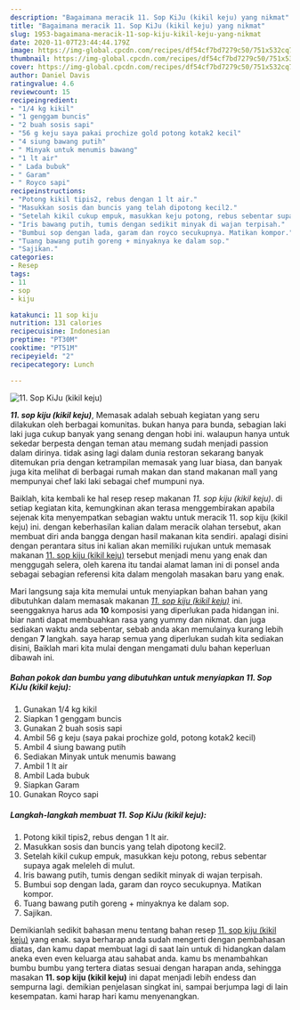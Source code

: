 ```yaml
---
description: "Bagaimana meracik 11. Sop KiJu (kikil keju) yang nikmat"
title: "Bagaimana meracik 11. Sop KiJu (kikil keju) yang nikmat"
slug: 1953-bagaimana-meracik-11-sop-kiju-kikil-keju-yang-nikmat
date: 2020-11-07T23:44:44.179Z
image: https://img-global.cpcdn.com/recipes/df54cf7bd7279c50/751x532cq70/11-sop-kiju-kikil-keju-foto-resep-utama.jpg
thumbnail: https://img-global.cpcdn.com/recipes/df54cf7bd7279c50/751x532cq70/11-sop-kiju-kikil-keju-foto-resep-utama.jpg
cover: https://img-global.cpcdn.com/recipes/df54cf7bd7279c50/751x532cq70/11-sop-kiju-kikil-keju-foto-resep-utama.jpg
author: Daniel Davis
ratingvalue: 4.6
reviewcount: 15
recipeingredient:
- "1/4 kg kikil"
- "1 genggam buncis"
- "2 buah sosis sapi"
- "56 g keju saya pakai prochize gold potong kotak2 kecil"
- "4 siung bawang putih"
- " Minyak untuk menumis bawang"
- "1 lt air"
- " Lada bubuk"
- " Garam"
- " Royco sapi"
recipeinstructions:
- "Potong kikil tipis2, rebus dengan 1 lt air."
- "Masukkan sosis dan buncis yang telah dipotong kecil2."
- "Setelah kikil cukup empuk, masukkan keju potong, rebus sebentar supaya agak meleleh di mulut."
- "Iris bawang putih, tumis dengan sedikit minyak di wajan terpisah."
- "Bumbui sop dengan lada, garam dan royco secukupnya. Matikan kompor."
- "Tuang bawang putih goreng + minyaknya ke dalam sop."
- "Sajikan."
categories:
- Resep
tags:
- 11
- sop
- kiju

katakunci: 11 sop kiju 
nutrition: 131 calories
recipecuisine: Indonesian
preptime: "PT30M"
cooktime: "PT51M"
recipeyield: "2"
recipecategory: Lunch

---
```



![11. Sop KiJu (kikil keju)](https://img-global.cpcdn.com/recipes/df54cf7bd7279c50/751x532cq70/11-sop-kiju-kikil-keju-foto-resep-utama.jpg)

<b><i>11. sop kiju (kikil keju)</i></b>, Memasak adalah sebuah kegiatan yang seru dilakukan oleh berbagai komunitas. bukan hanya para bunda, sebagian laki laki juga cukup banyak yang senang dengan hobi ini. walaupun hanya untuk sekedar berpesta dengan teman atau memang sudah menjadi passion dalam dirinya. tidak asing lagi dalam dunia restoran sekarang banyak ditemukan pria dengan ketrampilan memasak yang luar biasa, dan banyak juga kita melihat di berbagai rumah makan dan stand makanan mall yang mempunyai chef laki laki sebagai chef mumpuni nya.

Baiklah, kita kembali ke hal resep resep makanan <i>11. sop kiju (kikil keju)</i>. di setiap kegiatan kita, kemungkinan akan terasa menggembirakan apabila sejenak kita menyempatkan sebagian waktu untuk meracik 11. sop kiju (kikil keju) ini. dengan keberhasilan kalian dalam meracik olahan tersebut, akan membuat diri anda bangga dengan hasil makanan kita sendiri. apalagi disini dengan perantara situs ini kalian akan memiliki rujukan untuk memasak makanan <u>11. sop kiju (kikil keju)</u> tersebut menjadi menu yang enak dan menggugah selera, oleh karena itu tandai alamat laman ini di ponsel anda sebagai sebagian referensi kita dalam mengolah masakan baru yang enak.




Mari langsung saja kita memulai untuk menyiapkan bahan bahan yang dibutuhkan dalam memasak makanan <u><i>11. sop kiju (kikil keju)</i></u> ini. seenggaknya harus ada <b>10</b> komposisi yang diperlukan pada hidangan ini. biar nanti dapat membuahkan rasa yang yummy dan nikmat. dan juga sediakan waktu anda sebentar, sebab anda akan memulainya kurang lebih dengan <b>7</b> langkah. saya harap semua yang diperlukan sudah kita sediakan disini, Baiklah mari kita mulai dengan mengamati dulu bahan keperluan dibawah ini.

<!--inarticleads1-->

##### Bahan pokok dan bumbu yang dibutuhkan untuk menyiapkan 11. Sop KiJu (kikil keju):

1. Gunakan 1/4 kg kikil
1. Siapkan 1 genggam buncis
1. Gunakan 2 buah sosis sapi
1. Ambil 56 g keju (saya pakai prochize gold, potong kotak2 kecil)
1. Ambil 4 siung bawang putih
1. Sediakan  Minyak untuk menumis bawang
1. Ambil 1 lt air
1. Ambil  Lada bubuk
1. Siapkan  Garam
1. Gunakan  Royco sapi




<!--inarticleads2-->

##### Langkah-langkah membuat 11. Sop KiJu (kikil keju):

1. Potong kikil tipis2, rebus dengan 1 lt air.
1. Masukkan sosis dan buncis yang telah dipotong kecil2.
1. Setelah kikil cukup empuk, masukkan keju potong, rebus sebentar supaya agak meleleh di mulut.
1. Iris bawang putih, tumis dengan sedikit minyak di wajan terpisah.
1. Bumbui sop dengan lada, garam dan royco secukupnya. Matikan kompor.
1. Tuang bawang putih goreng + minyaknya ke dalam sop.
1. Sajikan.




Demikianlah sedikit bahasan menu tentang bahan resep <u>11. sop kiju (kikil keju)</u> yang enak. saya berharap anda sudah mengerti dengan pembahasan diatas, dan kamu dapat membuat lagi di saat lain untuk di hidangkan dalam aneka even even keluarga atau sahabat anda. kamu bs menambahkan bumbu bumbu yang tertera diatas sesuai dengan harapan anda, sehingga masakan <b>11. sop kiju (kikil keju)</b> ini dapat menjadi lebih endess dan sempurna lagi. demikian penjelasan singkat ini, sampai berjumpa lagi di lain kesempatan. kami harap hari kamu menyenangkan.
